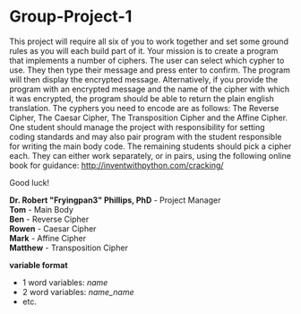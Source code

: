 # Group-Project-1
This project will require all six of you to work together and set some ground rules as you will each build part of it.
Your mission is to create a program that implements a number of ciphers.  The user can select which cypher to use.  They then type their message and press enter to confirm.  The program will then display the encrypted message.
Alternatively, if you provide the program with an encrypted message and the name of the cipher with which it was encrypted, the program should be able to return the plain english translation.
The cyphers you need to encode are as follows: The Reverse Cipher, The Caesar Cipher, The Transposition Cipher and the Affine Cipher.
One student should manage the project with responsibility for setting coding standards and may also pair program with the student responsible for writing the main body code.  The remaining students should pick a cipher each.  They can either work separately, or in pairs, using the following online book for guidance: http://inventwithpython.com/cracking/

Good luck!


**Dr. Robert "Fryingpan3" Phillips, PhD** - Project Manager  
**Tom**     - Main Body  
**Ben**     - Reverse Cipher  
**Rowen**   - Caesar Cipher  
**Mark**    - Affine Cipher  
**Matthew** - Transposition Cipher  

**variable format**  
- 1 word variables: *name*  
- 2 word variables: *name_name*  
- etc.  
